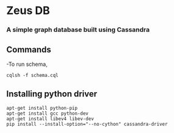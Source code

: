# Zeus DB
### A simple graph database built using Cassandra


## Commands
-To run schema,
```
cqlsh -f schema.cql
```

## Installing python driver
```
apt-get install python-pip
apt-get install gcc python-dev
apt-get install libev4 libev-dev
pip install --install-option="--no-cython" cassandra-driver
```
